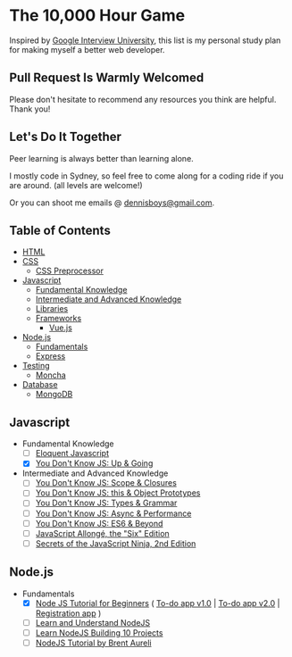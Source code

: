 # The 10,000 Hour Game

Inspired by [Google Interview University](https://github.com/jwasham/google-interview-university/blob/master/README.md), this list is my personal study plan for making myself a better web developer. 

## Pull Request Is Warmly Welcomed

Please don't hesitate to recommend any resources you think are helpful. Thank you!

## Let's Do It Together

Peer learning is always better than learning alone.

I mostly code in Sydney, so feel free to come along for a coding ride if you are around. (all levels are welcome!)

Or you can shoot me emails @ dennisboys@gmail.com.

## Table of Contents

- [HTML](#html)
- [CSS](#css)
  - [CSS Preprocessor](#css-preprocessor)
- [Javascript](#javascript)
  - [Fundamental Knowledge](#fundamental-knowledge)
  - [Intermediate and Advanced Knowledge](#intermediate-and-advanced-knowledge)
  - [Libraries](#libraries)
  - [Frameworks](#frameworks)
    - [Vue.js](#vue.js)
- [Node.js](#nodejs)  
  - [Fundamentals](#nodejsfundamentals)
  - [Express](#express)    
- [Testing](#testing)
  - [Moncha](#moncha)
- [Database](#database)
  - [MongoDB](#mongodb)
    
## Javascript  
  - <a name="jsfundamentals">Fundamental Knowledge</a>
    - [ ] [Eloquent Javascript](https://www.amazon.com.au/d/ebook/Eloquent-JavaScript-Modern-Introduction-Programming-Marijn-Haverbeke/B00QL616UU/ref=sr_1_1?ie=UTF8&qid=1481852620&sr=8-1&keywords=eloquent+javascript)
    - [x] [You Don't Know JS: Up & Going](https://github.com/getify/You-Dont-Know-JS/blob/master/up%20&%20going/README.md#you-dont-know-js-up--going)    
  - <a name="jsfundamentals">Intermediate and Advanced Knowledge</a>
    - [ ] [You Don't Know JS: Scope & Closures](https://github.com/getify/You-Dont-Know-JS/blob/master/scope%20&%20closures/README.md#you-dont-know-js-scope--closures)
    - [ ] [You Don't Know JS: this & Object Prototypes](https://github.com/getify/You-Dont-Know-JS/blob/master/this%20&%20object%20prototypes/README.md#you-dont-know-js-this--object-prototypes)
    - [ ] [You Don't Know JS: Types & Grammar](https://github.com/getify/You-Dont-Know-JS/blob/master/types%20&%20grammar/README.md#you-dont-know-js-types--grammar)
    - [ ] [You Don't Know JS: Async & Performance](https://github.com/getify/You-Dont-Know-JS/blob/master/async%20&%20performance/README.md#you-dont-know-js-async--performance)
    - [ ] [You Don't Know JS: ES6 & Beyond](https://github.com/getify/You-Dont-Know-JS/blob/master/es6%20&%20beyond/README.md#you-dont-know-js-es6--beyond)
    - [ ] [JavaScript Allongé, the "Six" Edition](https://leanpub.com/javascriptallongesix/read)
    - [ ] [Secrets of the JavaScript Ninja, 2nd Edition](https://www.amazon.com/Secrets-JavaScript-Ninja-John-Resig/dp/1617292850/ref=sr_1_1?ie=UTF8&qid=1481874361&sr=8-1&keywords=Secrets+of+the+JavaScript+Ninja)
  
## Node.js
  - <a name="nodejsfundamentals">Fundamentals</a>
    - [x] [Node JS Tutorial for Beginners](https://www.youtube.com/playlist?list=PL4cUxeGkcC9gcy9lrvMJ75z9maRw4byYp) 
    (
     [To-do app v1.0](https://github.com/dennisboys/node-to-do-app-cumbersome-v1.0) | 
     [To-do app v2.0](https://github.com/dennisboys/node-to-do-app-v2.0) | 
     [Registration app](https://github.com/dennisboys/registration-app)
    )
    - [ ] [Learn and Understand NodeJS](https://www.udemy.com/understand-nodejs/)
    - [ ] [Learn NodeJS Building 10 Projects](https://www.youtube.com/playlist?list=PLO-hrPk0zuI18xlF_480s6UiaGD7hBqJa)
    - [ ] [NodeJS Tutorial by Brent Aureli](https://www.youtube.com/playlist?list=PLZm85UZQLd2Q946FgnllFFMa0mfQLrYDL)
